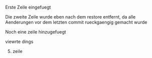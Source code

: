 Erste Zeile eingefuegt

Die zweite Zeile wurde eben nach dem restore entfernt, da alle Aenderungen vor dem letzten commit rueckgaengig gemacht wurde

Noch eine zeile hinzugefuegt

viewrte dings

5. zeile
